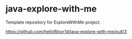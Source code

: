 # java-explore-with-me
Template repository for ExploreWithMe project.

https://github.com/helloWoor1d/java-explore-with-me/pull/3
